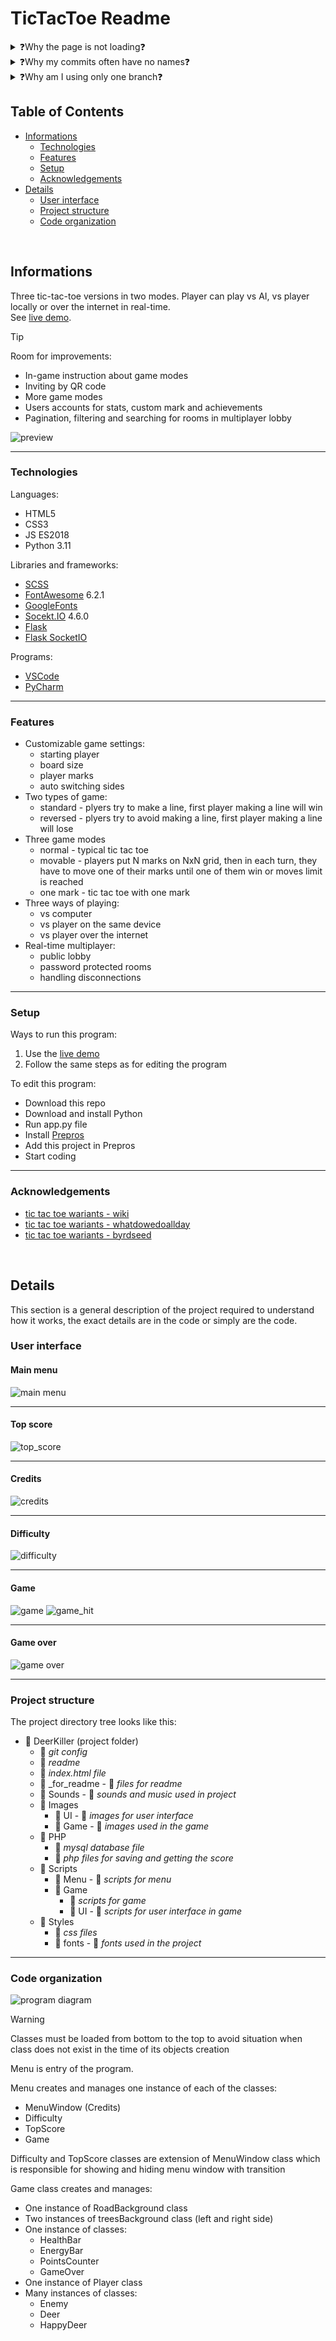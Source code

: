 # TicTacToe Readme
<details>
  <summary>❓Why the page is not loading❓</summary>
  Due to usage of Flask for multiplayer I had to use hosting with support for this technology. 
  I have no money so I used a free hosting which unfortunately puts websites to sleep. Juts wait a few minutes and it should work.
</details>
<details>
  <summary>❓Why my commits often have no names❓</summary>
  <ul>
    <li>I tend to create with bursts many things at once</li>
    <li>Sometimes I have bad internet connection and I can't send separate commits</li>
    <li>Describing commits doesn't matter when I'm coding alone</li>
  <ul>
</details>
<details>
  <summary>❓Why am I using only one branch❓</summary>
  It's for the similar reasons as with commits.  
  <ul>
    <li>I do many things at once</li>
    <li>I don't plan things ahead, I just go in and create things that seems good</li>
    <li>I'm coding alone so I know the code and there is nothing I can break</li>
  <ul>
</details>

## Table of Contents
* [Informations](#informations)
  * [Technologies](#technologies)
  * [Features](#features)
  * [Setup](#setup)
  * [Acknowledgements](#acknowledgements)
* [Details](#details)
  * [User interface](#user-interface)
  * [Project structure](#project-structure)
  * [Code organization](#code-organization)

<br>

## Informations
Three tic-tac-toe versions in two modes. Player can play vs AI, vs player locally or over the internet in real-time. <br>
See [live demo](https://tic-tac-toe-alqu.onrender.com).

> [!TIP]  
> Room for improvements:
> - In-game instruction about game modes
> - Inviting by QR code
> - More game modes
> - Users accounts for stats, custom mark and achievements
> - Pagination, filtering and searching for rooms in multiplayer lobby

![preview](/_for_readme/preview.png)

----------------------------------

### Technologies
Languages:
- HTML5
- CSS3
- JS ES2018
- Python 3.11

Libraries and frameworks:
- [SCSS](https://sass-lang.com)
- [FontAwesome](https://fontawesome.com) 6.2.1
- [GoogleFonts](https://fonts.google.com)
- [Socekt.IO](https://socket.io) 4.6.0
- [Flask](https://flask.palletsprojects.com/en/3.0.x/)
- [Flask SocketIO](https://flask-socketio.readthedocs.io/en/latest/)
  
Programs:
- [VSCode](https://code.visualstudio.com)
- [PyCharm](https://www.jetbrains.com/pycharm/)
  
----------------------------------

### Features
- Customizable game settings:
  - starting player
  - board size
  - player marks
  - auto switching sides
- Two types of game:
  - standard - plyers try to make a line, first player making a line will win
  - reversed - plyers try to avoid making a line, first player making a line will lose
- Three game modes
  - normal - typical tic tac toe
  - movable - players put N marks on NxN grid, then in each turn, they have to move one of their marks until one of them win or moves limit is reached
  - one mark - tic tac toe with one mark
- Three ways of playing:
  - vs computer
  - vs player on the same device
  - vs player over the internet
- Real-time multiplayer:
  - public lobby
  - password protected rooms
  - handling disconnections

----------------------------------

### Setup
Ways to run this program: 
1. Use the [live demo](https://tic-tac-toe-alqu.onrender.com)
2. Follow the same steps as for editing the program

To edit this program:
- Download this repo
- Download and install Python
- Run app.py file
- Install [Prepros](https://prepros.io)
- Add this project in Prepros
- Start coding

----------------------------------

### Acknowledgements
- [tic tac toe wariants - wiki](https://en.wikipedia.org/wiki/Tic-tac-toe_variants)
- [tic tac toe wariants - whatdowedoallday](https://www.whatdowedoallday.com/tic-tac-toe-variations/)
- [tic tac toe wariants - byrdseed](https://www.byrdseed.tv/category/enrichment/games/tic-tac-toe-variants/)

<br>

## Details
This section is a general description of the project required to understand how it works, the exact details are in the code or simply are the code.

### User interface
#### Main menu
![main menu](/_for_readme/main_menu.png)


----------------------------------

#### Top score
![top_score](/_for_readme/top_score.png)


----------------------------------

#### Credits
![credits](/_for_readme/credits.png)


----------------------------------

#### Difficulty
![difficulty](/_for_readme/difficulty.png)


----------------------------------

#### Game
![game](/_for_readme/game.png)
![game_hit](/_for_readme/game_hit.png)


----------------------------------

#### Game over
![game over](/_for_readme/game_over.png)


----------------------------------

### Project structure
The project directory tree looks like this:
- :file_folder: DeerKiller (project folder)
  - :page_facing_up: *git config*
  - :page_facing_up: *readme*
  - :page_facing_up: *index.html file*
  - :file_folder: _for_readme - :page_facing_up: *files for readme*
  - :file_folder: Sounds - :page_facing_up: *sounds and music used in project*
  - :file_folder: Images
    - :file_folder: UI - :page_facing_up: *images for user interface*
    - :file_folder: Game - :page_facing_up: *images used in the game*
  - :file_folder: PHP
    - :page_facing_up: *mysql database file*
    - :page_facing_up: *php files for saving and getting the score*
  - :file_folder: Scripts
    - :file_folder: Menu - :page_facing_up: *scripts for menu*
    - :file_folder: Game
      - :page_facing_up: *scripts for game*
      - :file_folder: UI - :page_facing_up: *scripts for user interface in game*
  - :file_folder: Styles
    - :page_facing_up: *css files*
    - :file_folder: fonts - :page_facing_up: *fonts used in the project*

----------------------------------

### Code organization

![program diagram](/_for_readme/program_diagram.png)

> [!WARNING]  
> Classes must be loaded from bottom to the top to avoid situation when class does not exist in the time of its objects creation

Menu is entry of the program.

Menu creates and manages one instance of each of the classes:
- MenuWindow (Credits)
- Difficulty
- TopScore
- Game

Difficulty and TopScore classes are extension of MenuWindow class which is responsible for showing and hiding menu window with transition

Game class creates and manages:
- One instance of RoadBackground class
- Two instances of treesBackground class (left and right side)
- One instance of classes:
  - HealthBar
  - EnergyBar
  - PointsCounter
  - GameOver
- One instance of Player class
- Many instances of classes:
  - Enemy
  - Deer
  - HappyDeer


